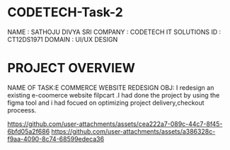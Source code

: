 # CODETECH-Task-2
NAME : SATHOJU DIVYA SRI
COMPANY : CODETECH IT SOLUTIONS
ID : CT12DS1971
DOMAIN : UI/UX DESIGN
# PROJECT OVERVIEW
NAME OF TASK:E COMMERCE WEBSITE REDESIGN
OBJ: I redesign an existing e-coomerce website filpcart .I had done the project by using the figma tool and i had focued on optimizing project delivery,checkout proceess.

https://github.com/user-attachments/assets/cea222a7-089c-44c7-8f45-6bfd05a2f686
https://github.com/user-attachments/assets/a386328c-f9aa-4090-8c74-68599edeca36
